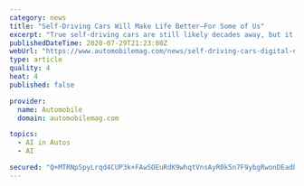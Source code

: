 ```yaml
---
category: news
title: "Self-Driving Cars Will Make Life Better—For Some of Us"
excerpt: "True self-driving cars are still likely decades away, but it might behoove us to start planning for them, and how they’ll change society, now."
publishedDateTime: 2020-07-29T21:23:00Z
webUrl: "https://www.automobilemag.com/news/self-driving-cars-digital-divide-mobility/"
type: article
quality: 4
heat: 4
published: false

provider:
  name: Automobile
  domain: automobilemag.com

topics:
  - AI in Autos
  - AI

secured: "Q+MTRNpSpyLrqd4CUP3k+FAwSOEuRdK9whqtVnsAyR0k5n7F9ybgRwonDEadPOs/htUeQc/ZiJoTZsCUd5u9wOXYLBXmhTgTHYuYYsDbzzQ8GgDBklpBMWIpSqDin7bnTKOhny6NLzUmjnm3MoCubrXSkNiBpuCnXv4y2k3GkDlZ4Yx8gCG/cEcRIStYydBO0sp7NmCdOHpmOgjJDHPIxr/OIrmkTKqujFyHGTQ0crAJ7E17lLEWEae9ImOxOTUXqUcnHYssGgzKnU3+R1OL2RtI1uyHmd/l0xEv0Q7OmS/MtRfecmXWt8NuLKTxYpL0DV69gQxrpuVl51Cn5E0Wpw==;7eU66KH/SfR1lIpuNyOTUg=="
---
```


